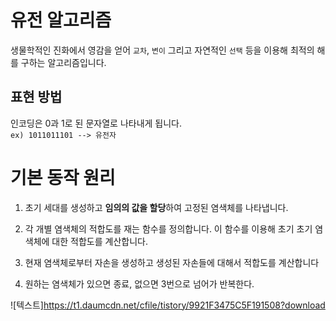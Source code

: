 # 유전 알고리즘
생물학적인 진화에서 영감을 얻어 `교차`, `변이` 그리고 자연적인 `선택` 등을 이용해 최적의 해를 구하는 알고리즘입니다.

## 표현 방법
인코딩은 0과 1로 된 문자열로 나타내게 됩니다.  
`ex) 1011011101 --> 유전자`

# 기본 동작 원리

1) 초기 세대를 생성하고 **임의의 값을 할당**하여 고정된 염색체를 나타냅니다.  

2) 각 개별 염색체의 적합도를 재는 함수를 정의합니다. 이 함수를 이용해 초기 초기 염색체에 대한 적합도를 계산합니다.  

3)  현재 염색체로부터 자손을 생성하고 생성된 자손들에 대해서 적합도를 계산합니다  

4) 원하는 염색체가 있으면 종료, 없으면 3번으로 넘어가 반복한다.  

![텍스트]https://t1.daumcdn.net/cfile/tistory/9921F3475C5F191508?download
